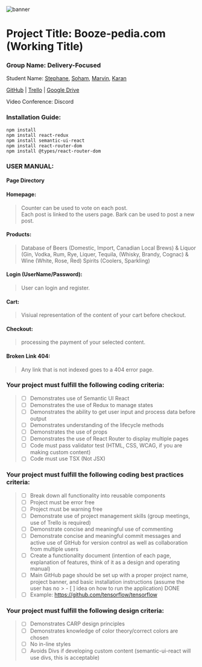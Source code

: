 ![banner](https://github.com/svaillancourt/TECHCareers-Capstone-Assignment/blob/master/Booze-pedia/Booze-pedia/wwwroot/Img/banner.png)

# Project Title: Booze-pedia.com  (Working Title)

### Group Name: Delivery-Focused

Student Name: [Stephane](http://github.com/svaillancourt), [Soham](http://github.com/sohampatelk), [Marvin](http://github.com/MarvRoldan), [Karan](http://github.com/KaranPandher)

[GitHub](https://github.com/svaillancourt/TECHCareers-Capstone-Assignment) | [Trello](https://trello.com/b/MdkAHVEd/delivery-focused) |
 [Google Drive](https://drive.google.com/drive/folders/1qXbzhE4FHtSnGMNoGACNNct19g7GrCTs?usp=sharing)

Video Conference: Discord

### Installation Guide:
    
    npm install
    npm install react-redux
    npm install semantic-ui-react
    npm install react-router-dom
    npm install @types/react-router-dom

### USER MANUAL: 

#### Page Directory

#### Homepage:

> Counter can be used to vote on each post.  
> Each post is linked to the users page. 
> Bark can be used to post a new post.

#### Products:

> Database of Beers (Domestic, Import, Canadian Local Brews) & Liquor (Gin, Vodka, Rum, Rye, Liquer, Tequila, (Whisky, Brandy, Cognac) & Wine (White, Rose, Red) Spirits (Coolers, Sparkling)

#### Login (UserName/Password):

> User can login and register.

#### Cart:

> Visiual representation of the content of your cart before checkout.

#### Checkout:

> processing the payment of your selected content.

#### Broken Link 404:
> Any link that is not indexed goes to a 404 error page.

### Your project must fulfill the following coding criteria:

> - [ ] Demonstrates use of Semantic UI React 
> - [ ] Demonstrates the use of Redux to manage states
> - [ ] Demonstrates the ability to get user input and process data before output
> - [ ] Demonstrates understanding of the lifecycle methods
> - [ ] Demonstrates the use of props
> - [ ] Demonstrates the use of React Router to display multiple pages
> - [ ] Code must pass validator test (HTML, CSS, WCAG, if you are making custom content)
> - [ ] Code must use TSX (Not JSX)

### Your project must fulfill the following coding best practices criteria:

> - [ ] Break down all functionality into reusable components
> - [ ] Project must be error free
> - [ ] Project must be warning free
> - [ ] Demonstrate use of project management skills (group meetings, use of Trello is required)
> - [ ] Demonstrate concise and meaningful use of commenting
> - [ ] Demonstrate concise and meaningful commit messages and active use of GitHub for version control as well as collaboration from multiple users
> - [ ] Create a functionality document (intention of each page, explanation of features, think of it as a design and operating manual)
> - [ ] Main GitHub page should be set up with a proper project name, project banner, and basic installation instructions (assume the user has no > - [ ] idea on how to run the application) DONE
> - [ ] Example: https://github.com/tensorflow/tensorflow

### Your project must fulfill the following design criteria:

> - [ ] Demonstrates CARP design principles
> - [ ] Demonstrates knowledge of color theory/correct colors are chosen
> - [ ] No in-line styles
> - [ ] Avoids Divs if developing custom content (semantic-ui-react will use divs, this is acceptable)